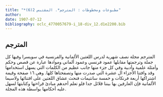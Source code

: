 ```yaml
---
title: "*مطبوعات ومخطوطات : المترجم*. المقتبس 2(6)"
author: 
date: 1907-07-12
bibliography: oclc_4770057679-i_18-div_12.d1e2200.bib
---
```




##  المترجم 


 المترجم مجلة نصف شهرية لدرس اللغتين الألمانية والفرنسية في سويسرا وفيها كل جملة وترجمتها مقابلها عمود فرنسي وعمود ألماني وموادها عبارة عن قصص وحكم وأمثلة علمية وأدبية وفي كل جزء منها جانب عظيم من الكلمات التي يسهل استخدامها وقد وافتنا الأجزاء ال  عشرة  التي صدرت منها وتصفحتاها كلها. وهي  ١٦  صفحة وقيمة اشتراكها  أربعة  فرنكات و  خمسة  سانتيمات فنحث عشاق اللغتين على اقتنائها ولاسيما الألمانية فإن العارفين بها بيننا قلائل جدا فلو تعلم أحدهم مبادئ قراءتها وكتابتها لسهل عليه أحكامها بواسطة هذه المجلة. 
